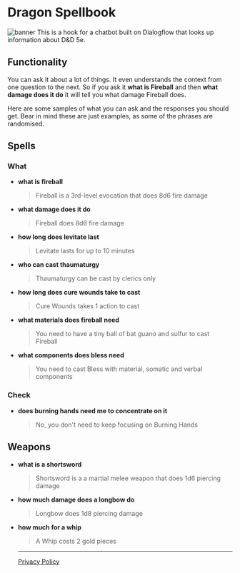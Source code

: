 
# Dragon Spellbook
![banner](https://godo13405.github.io/dragon-tome/src/banner%20text.svg?sanitize=true)
This is a hook for a chatbot built on Dialogflow that looks up information about D&D 5e.

## Functionality
You can ask it about a lot of things. It even understands the context from one question to the next. So if you ask it **what is Fireball** and then **what damage does it do** it will tell you what damage Fireball does.

Here are some samples of what you can ask and the responses you should get. Bear in mind these are just examples, as some of the phrases are randomised.

## Spells
### What
- **what is fireball**
  > Fireball is a 3rd-level evocation that does 8d6 fire damage
- **what damage does it do**
  > Fireball does 8d6 fire damage
- **how long does levitate last**
  > Levitate lasts for up to 10 minutes
- **who can cast thaumaturgy**
  > Thaumaturgy can be cast by clerics only
- **how long does cure wounds take to cast**
  > Cure Wounds takes 1 action to cast
- **what materials does fireball need**
  > You need to have a tiny ball of bat guano and sulfur to cast Fireball
- **what components does bless need**
  > You need to cast Bless with material, somatic and verbal components

### Check
- **does burning hands need me to concentrate on it**
  > No, you don't need to keep focusing on Burning Hands

## Weapons
- **what is a shortsword**
  > Shortsword is a a martial melee weapon that does 1d6 piercing damage
- **how much damage does a longbow do**
  > Longbow does 1d8 piercing damage
- **how much for a whip**
  > A Whip costs 2 gold pieces
  
  
  
  ----
  [Privacy Policy](https://godo13405.github.io/dragon-tome/privacy-policy.html)
